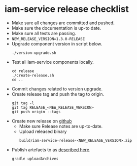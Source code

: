 # iam-service release checklist

* Make sure all changes are committed and pushed.
* Make sure the documentation is up-to date.
* Make sure all tests are passing.
* ``NEW_RELEASE_VERSION=1.3.0-RELEASE``
* Upgrade component version in script below.
  ```
  ./version-upgrade.sh
  ```
* Test all iam-service components locally.
  ```
  cd release
  ./create-release.sh
  cd ..
  ```
* Commit changes related to version upgrade.
* Create release tag and push the tag to origin.  
  ```
  git tag -l 
  git tag RELEASE_<NEW_RELEASE_VERSION>
  git push origin --tags
  ```
* Create new release on [github](https://github.com/jveverka/iam-service/releases)  
  * Make sure Release notes are up-to-date.
  * Upload released binary 
    ```
    build/iam-service-release-<NEW_RELEASE_VERSION>.zip
    ```
* Publish artefacts to as [described here](https://central.sonatype.org/pages/gradle.html).
  ```
  gradle uploadArchives
  ```